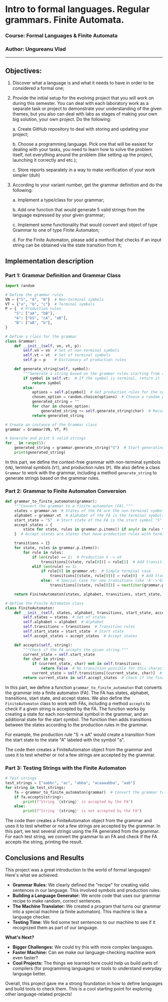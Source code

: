 # Intro to formal languages. Regular grammars. Finite Automata.

### Course: Formal Languages & Finite Automata
### Author: Ungureanu Vlad

----

## Objectives:


1. Discover what a language is and what it needs to have in order to be considered a formal one;

2. Provide the initial setup for the evolving project that you will work on during this semester. You can deal with each laboratory work as a separate task or project to demonstrate your understanding of the given themes, but you also can deal with labs as stages of making your own big solution, your own project. Do the following:

    a. Create GitHub repository to deal with storing and updating your project;

    b. Choose a programming language. Pick one that will be easiest for dealing with your tasks, you need to learn how to solve the problem itself, not everything around the problem (like setting up the project, launching it correctly and etc.);

    c. Store reports separately in a way to make verification of your work simpler (duh)

3. According to your variant number, get the grammar definition and do the following:

    a. Implement a type/class for your grammar;

    b. Add one function that would generate 5 valid strings from the language expressed by your given grammar;

    c. Implement some functionality that would convert and object of type Grammar to one of type Finite Automaton;

    d. For the Finite Automaton, please add a method that checks if an input string can be obtained via the state transition from it;
   


## Implementation description


### Part 1: Grammar Definition and Grammar Class

```python
import random

# Define the grammar rules
VN = {"S", "A", "B"}  # Non-terminal symbols
VT = {"a", "b", "c"}  # Terminal symbols
P = {  # Production rules
    "S": ["aA", "bB"],
    "A": ["bS", "cA", "aB"],
    "B": ["aB", "b"],
}

# Define a class for the grammar
class Grammar:
    def __init__(self, vn, vt, p):
        self.vn = vn  # Set of non-terminal symbols
        self.vt = vt  # Set of terminal symbols
        self.p = p    # Dictionary of production rules

    def generate_string(self, symbol):
        """Generate a string based on the grammar rules starting from a given symbol."""
        if symbol in self.vt:  # If the symbol is terminal, return it
            return symbol
        else:
            options = self.p[symbol]  # Get production rules for the symbol
            chosen_option = random.choice(options)  # Choose a random production rule
            generated_string = ""
            for char in chosen_option:
                generated_string += self.generate_string(char)  # Recursively generate strings for each symbol in the rule
            return generated_string

# Create an instance of the Grammar class
grammar = Grammar(VN, VT, P)

# Generate and print 5 valid strings
for _ in range(5):
    generated_string = grammar.generate_string("S")  # Start generating from the start symbol "S"
    print(generated_string)
```

In this part, we define the context-free grammar with non-terminal symbols (`VN`), terminal symbols (`VT`), and production rules (`P`). We also define a class `Grammar` to work with the grammar, including a method `generate_string` to generate strings based on the grammar rules.

### Part 2: Grammar to Finite Automaton Conversion

```python
def grammar_to_finite_automaton(grammar):
    """Convert the grammar to a finite automaton (FA)."""
    states = grammar.vn  # States of the FA are the non-terminal symbols of the grammar
    alphabet = grammar.vt  # Alphabet of the FA is the terminal symbols of the grammar
    start_state = "S"  # Start state of the FA is the start symbol "S" of the grammar
    accept_states = {
        state for state, rules in grammar.p.items() if any(r in rules for r in grammar.vt)
    }  # Accept states are states that have production rules with terminal symbols

    transitions = {}
    for state, rules in grammar.p.items():
        for rule in rules:
            if len(rule) == 2:  # Production X -> aY
                transitions[(state, rule[0])] = rule[1]  # Add transition rule to the FA
            elif len(rule) == 1:
                if rule[0] in grammar.vt:  # Simple terminal case
                    transitions[(state, rule[0])] = rule[0]  # Add transition rule to the FA
                else:  # Special Case for new transitions like 'A'->'bS'
                    transitions[(state, rule[0])] = next(iter(grammar.p[rule[0]]))[0]  # Add transition rule to the FA

    return FiniteAutomaton(states, alphabet, transitions, start_state, accept_states)

# Define the Finite Automaton class
class FiniteAutomaton:
    def __init__(self, states, alphabet, transitions, start_state, accept_states):
        self.states = states  # Set of states
        self.alphabet = alphabet  # Alphabet
        self.transitions = transitions  # Transition rules
        self.start_state = start_state  # Start state
        self.accept_states = accept_states  # Accept states

    def accepts(self, string):
        """Check if the FA accepts the given string."""
        current_state = self.start_state
        for char in string:
            if (current_state, char) not in self.transitions:
                return False  # No transition possible for this character
            current_state = self.transitions[(current_state, char)]  # Transition to the next state
        return current_state in self.accept_states  # Check if the final state is an accept state
```

In this part, we define a function `grammar_to_finite_automaton` that converts the grammar into a finite automaton (FA). The FA has states, alphabet, transitions, start state, and accept states. We also define the `FiniteAutomaton` class to work with FAs, including a method `accepts` to check if a given string is accepted by the FA. The function works by creating a state for each non-terminal symbol in the grammar, and an additional state for the start symbol. The function then adds transitions between the states according to the production rules in the grammar.

 For example, the production rule "S -> aA" would create a transition from the start state to the state "A" labeled with the symbol "a".

 The code then creates a FiniteAutomaton object from the grammar and uses it to test whether or not a few strings are accepted by the grammar.

### Part 3: Testing Strings with the Finite Automaton

```python
# Test strings
test_strings = ["aabbc", "ac", "abba", "acaaaabba", "aab"]
for string in test_strings:
    fa = grammar_to_finite_automaton(grammar)  # Convert the grammar to FA for each test string
    if fa.accepts(string):
        print(f"String '{string}' is accepted by the FA")
    else:
        print(f"String '{string}' is not accepted by the FA")
```

The code then creates a FiniteAutomaton object from the grammar and uses it to test whether or not a few strings are accepted by the grammar. In this part, we test several strings using the FA generated from the grammar. For each test string, we convert the grammar to an FA and check if the FA accepts the string, printing the result. 


## Conclusions and Results

This project was a great introduction to the world of formal languages! Here's what we achieved:

* **Grammar Rules:** We clearly defined the "recipe" for creating valid sentences in our language. This involved symbols and production rules.
* **Building a Language Generator:** We wrote code that uses our grammar recipe to make random, correct sentences. 
* **The Machine Translator:** We created a program that turns our grammar into a special machine (a finite automaton).  This machine is like a language checker.
* **Testing Time:** We fed some test sentences to our machine to see if it recognized them as part of our language.

**What's Next?**

* **Bigger Challenges:** We could try this with more complex languages.
* **Faster Machine:**  Can we make our language-checking machine work even faster?
* **Cool Projects:** The things we learned here could help us build parts of compilers (for programming languages) or tools to understand everyday language better.

Overall, this project gave me a strong foundation in how to define languages and build tools to check them.  This is a cool starting point for exploring other language-related projects! 
